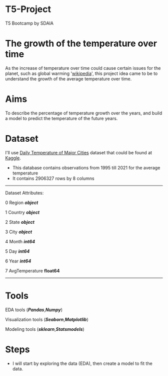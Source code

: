 # T5-Project
T5 Bootcamp by SDAIA

# The growth of the temperature over time

As the increase of temperature over time could cause certain issues for the planet, such as global warming '[wikipedia](https://en.wikipedia.org/wiki/Climate_change)', this project idea came to be to understand the growth of the average temperature over time.

# Aims

To describe the percentage of temperature growth over the years, and build a model to predict the temperature of the future years.

# Dataset

I'll use [Daily Temperature of Major Cities](https://www.kaggle.com/sudalairajkumar/daily-temperature-of-major-cities/tasks?taskId=1060) dataset that could be found at [Kaggle](https://www.kaggle.com).

* This database contains observations from 1995 till 2021 for the average temperature
* It contains 2906327 rows by 8 columns

***
Dataset Attributes:



 0   Region          ***object*** 
 
 1   Country         ***object*** 
 
 2   State           ***object*** 
 
 3   City            ***object*** 
 
 4   Month           ***int64***  
 
 5   Day             ***int64***  
 
 6   Year            ***int64***  
 
 7   AvgTemperature  **float64**
***


# Tools

EDA tools (***Pandas***,***Numpy***)

Visualization tools (***Seaborn***,***Matplotlib***)

Modeling tools (***sklearn***,***Statsmodels***)

# Steps

* I will start by exploring the data (EDA), then create a model to fit the data.
